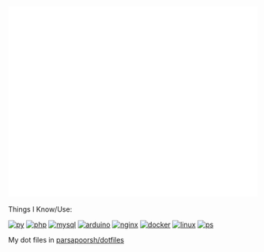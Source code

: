 <picture>
  <img src="/github-metrics.svg" alt="Metrics">
</picture

___
Things I Know/Use:

[![py](https://skillicons.dev/icons?i=py)](https://www.python.org/)
[![php](https://skillicons.dev/icons?i=php)](https://www.php.net/)
[![mysql](https://skillicons.dev/icons?i=mysql)](https://www.mysql.com/)
[![arduino](https://skillicons.dev/icons?i=arduino)](https://www.arduino.cc/)
[![nginx](https://skillicons.dev/icons?i=nginx)](https://www.nginx.com/)
[![docker](https://skillicons.dev/icons?i=docker)](https://www.docker.com/)
[![linux](https://skillicons.dev/icons?i=linux)](https://kernel.org/)
[![ps](https://skillicons.dev/icons?i=ps)](https://www.adobe.com/products/photoshop.html)


My dot files in [parsapoorsh/dotfiles](https://github.com/parsapoorsh/dotfiles)
